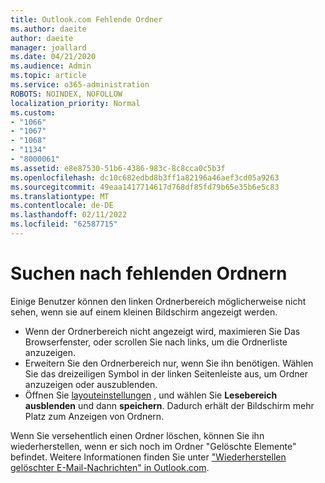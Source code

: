 ```yaml
---
title: Outlook.com Fehlende Ordner
ms.author: daeite
author: daeite
manager: joallard
ms.date: 04/21/2020
ms.audience: Admin
ms.topic: article
ms.service: o365-administration
ROBOTS: NOINDEX, NOFOLLOW
localization_priority: Normal
ms.custom:
- "1066"
- "1067"
- "1068"
- "1134"
- "8000061"
ms.assetid: e8e87530-51b6-4386-983c-8c8cca0c5b3f
ms.openlocfilehash: dc10c682edbd8b3ff1a82196a46aef3cd05a9263
ms.sourcegitcommit: 49eaa1417714617d768df85fd79b65e35b6e5c83
ms.translationtype: MT
ms.contentlocale: de-DE
ms.lasthandoff: 02/11/2022
ms.locfileid: "62587715"
---
```

# <a name="find-missing-folders"></a>Suchen nach fehlenden Ordnern

Einige Benutzer können den linken Ordnerbereich möglicherweise nicht sehen, wenn sie auf einem kleinen Bildschirm angezeigt werden.

- Wenn der Ordnerbereich nicht angezeigt wird, maximieren Sie Das Browserfenster, oder scrollen Sie nach links, um die Ordnerliste anzuzeigen.
- Erweitern Sie den Ordnerbereich nur, wenn Sie ihn benötigen. Wählen Sie das dreizeiligen Symbol in der linken Seitenleiste aus, um Ordner anzuzeigen oder auszublenden.
- Öffnen Sie [layouteinstellungen](https://outlook.live.com/mail/options/mail/layout) , und wählen Sie **Lesebereich ausblenden** und dann **speichern**. Dadurch erhält der Bildschirm mehr Platz zum Anzeigen von Ordnern.

Wenn Sie versehentlich einen Ordner löschen, können Sie ihn wiederherstellen, wenn er sich noch im Ordner "Gelöschte Elemente" befindet. Weitere Informationen finden Sie unter ["Wiederherstellen gelöschter E-Mail-Nachrichten" in Outlook.com](https://support.office.com/article/cf06ab1b-ae0b-418c-a4d9-4e895f83ed50).
